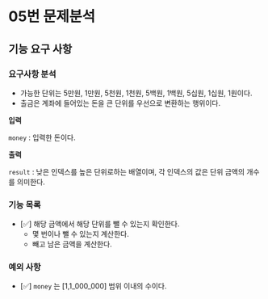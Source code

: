 # 05번 문제분석

## 기능 요구 사항

### 요구사항 분석

- 가능한 단위는 5만원, 1만원, 5천원, 1천원, 5백원, 1백원, 5십원, 1십원, 1원이다.
- 출금은 계좌에 들어있는 돈을 큰 단위를 우선으로 변환하는 행위이다.

**입력**

`money` : 입력한 돈이다.

**출력**

`result` : 낮은 인덱스를 높은 단위로하는 배열이며, 각 인덱스의 값은 단위 금액의 개수를 의미한다.

### 기능 목록

- [✅] 해당 금액에서 해당 단위를 뺄 수 있는지 확인한다.
    - 몇 번이나 뺄 수 있는지 계산한다.
    - 빼고 남은 금액을 계산한다.

### 예외 사항

- [✅] `money` 는 [1,1_000_000] 범위 이내의 수이다.